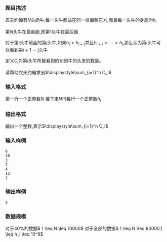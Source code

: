 ### 题目描述
农夫约翰有$N$头奶牛,每一头牛都站在同一排面朝东方,而且每一头牛的身高为$h_i$

第$N$头牛在最前面,而第$1$头牛在最后面

对于第$i$头牛前面的第$j$头牛,如果$h_i \gt h_{i+1}$并且$h_{i+1} \gt \cdots \gt h_j$,那么认为第$i$头牛可以看到第$i+1 \sim j$头牛

定义$C_i$为第$i$头牛所能看到的别的牛的头发的数量。

请帮助农夫约翰求出$\displaystyle\sum_{i=1}^n C_i$

### 输入格式
第一行一个正整数$N$
接下来$N$行每行一个正整数$h_i$

### 输出格式
输出一个整数,表示$\displaystyle\sum_{i=1}^n C_i$

### 输入样例
```
6
10
3
7
4
12
2
```
### 输出样例
```
5
```
### 数据规模
对于$40\%$的数据$ 1 \leq N \leq 10000$
对于全部的数据$ 1 \leq N \leq 80000,1 \leq h_i \leq 10^9$
